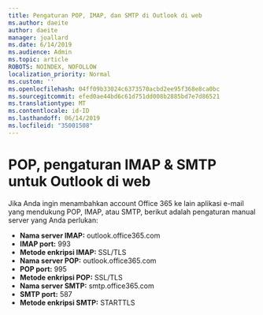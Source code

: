 ```yaml
---
title: Pengaturan POP, IMAP, dan SMTP di Outlook di web
ms.author: daeite
author: daeite
manager: joallard
ms.date: 6/14/2019
ms.audience: Admin
ms.topic: article
ROBOTS: NOINDEX, NOFOLLOW
localization_priority: Normal
ms.custom: ''
ms.openlocfilehash: 04ff09b33024c6373570acbd2ee95f368e8ca0bc
ms.sourcegitcommit: efed0ae44bd6c61d751dd008b2885bd7e7d86521
ms.translationtype: MT
ms.contentlocale: id-ID
ms.lasthandoff: 06/14/2019
ms.locfileid: "35001508"
---
```

# <a name="pop-imap--smtp-settings-for-outlook-on-the-web"></a>POP, pengaturan IMAP & SMTP untuk Outlook di web

Jika Anda ingin menambahkan account Office 365 ke lain aplikasi e-mail yang mendukung POP, IMAP, atau SMTP, berikut adalah pengaturan manual server yang Anda perlukan:
  
- **Nama server IMAP:** outlook.office365.com
- **IMAP port:** 993
- **Metode enkripsi IMAP:** SSL/TLS
- **Nama server POP:** outlook.office365.com  
- **POP port:** 995  
- **Metode enkripsi POP:** SSL/TLS  
- **Nama server SMTP:** smtp.office365.com
- **SMTP port:** 587
- **Metode enkripsi SMTP:** STARTTLS